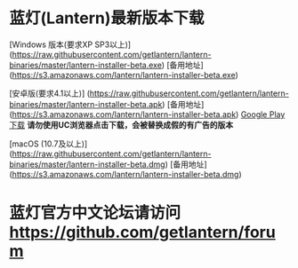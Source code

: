 # 蓝灯(Lantern)最新版本下载

[Windows 版本(要求XP SP3以上)] (https://raw.githubusercontent.com/getlantern/lantern-binaries/master/lantern-installer-beta.exe)      [备用地址] (https://s3.amazonaws.com/lantern/lantern-installer-beta.exe)  

[安卓版(要求4.1以上)] (https://raw.githubusercontent.com/getlantern/lantern-binaries/master/lantern-installer-beta.apk)               [备用地址] (https://s3.amazonaws.com/lantern/lantern-installer-beta.apk) [Google Play下载](https://play.google.com/store/apps/details?id=org.getlantern.lantern) **请勿使用UC浏览器点击下载，会被替换成假的有广告的版本**

[macOS (10.7及以上)] (https://raw.githubusercontent.com/getlantern/lantern-binaries/master/lantern-installer-beta.dmg)              [备用地址] (https://s3.amazonaws.com/lantern/lantern-installer-beta.dmg) 

# 蓝灯官方中文论坛请访问 https://github.com/getlantern/forum
